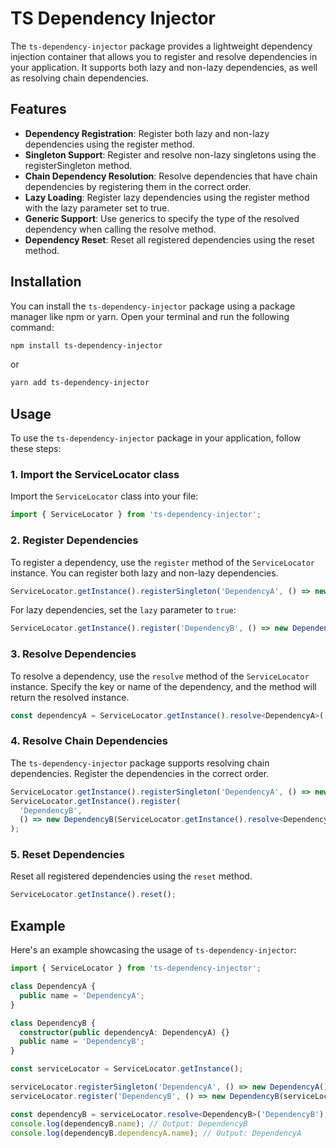 # TS Dependency Injector

The `ts-dependency-injector` package provides a lightweight dependency injection container that allows you to register and resolve dependencies in your application. It supports both lazy and non-lazy dependencies, as well as resolving chain dependencies.

## Features

- **Dependency Registration**: Register both lazy and non-lazy dependencies using the register method.
- **Singleton Support**: Register and resolve non-lazy singletons using the registerSingleton method.
- **Chain Dependency Resolution**: Resolve dependencies that have chain dependencies by registering them in the correct order.
- **Lazy Loading**: Register lazy dependencies using the register method with the lazy parameter set to true.
- **Generic Support**: Use generics to specify the type of the resolved dependency when calling the resolve method.
- **Dependency Reset**: Reset all registered dependencies using the reset method.

## Installation

You can install the `ts-dependency-injector` package using a package manager like npm or yarn. Open your terminal and run the following command:

```bash
npm install ts-dependency-injector
```

or

```bash
yarn add ts-dependency-injector
```

## Usage

To use the `ts-dependency-injector` package in your application, follow these steps:

### 1. Import the ServiceLocator class

Import the `ServiceLocator` class into your file:

```ts
import { ServiceLocator } from 'ts-dependency-injector';
```

### 2. Register Dependencies

To register a dependency, use the `register` method of the `ServiceLocator` instance. You can register both lazy and non-lazy dependencies.

```ts
ServiceLocator.getInstance().registerSingleton('DependencyA', () => new DependencyA());
```

For lazy dependencies, set the `lazy` parameter to `true`:

```ts
ServiceLocator.getInstance().register('DependencyB', () => new DependencyB(), true);
```

### 3. Resolve Dependencies

To resolve a dependency, use the `resolve` method of the `ServiceLocator` instance. Specify the key or name of the dependency, and the method will return the resolved instance.

```ts
const dependencyA = ServiceLocator.getInstance().resolve<DependencyA>('DependencyA');
```

### 4. Resolve Chain Dependencies

The `ts-dependency-injector` package supports resolving chain dependencies. Register the dependencies in the correct order.

```ts
ServiceLocator.getInstance().registerSingleton('DependencyA', () => new DependencyA());
ServiceLocator.getInstance().register(
  'DependencyB',
  () => new DependencyB(ServiceLocator.getInstance().resolve<DependencyA>('DependencyA')),
);
```

### 5. Reset Dependencies

Reset all registered dependencies using the `reset` method.

```ts
ServiceLocator.getInstance().reset();
```

## Example

Here's an example showcasing the usage of `ts-dependency-injector`:

```ts
import { ServiceLocator } from 'ts-dependency-injector';

class DependencyA {
  public name = 'DependencyA';
}

class DependencyB {
  constructor(public dependencyA: DependencyA) {}
  public name = 'DependencyB';
}

const serviceLocator = ServiceLocator.getInstance();

serviceLocator.registerSingleton('DependencyA', () => new DependencyA());
serviceLocator.register('DependencyB', () => new DependencyB(serviceLocator.resolve<DependencyA>('DependencyA')));

const dependencyB = serviceLocator.resolve<DependencyB>('DependencyB');
console.log(dependencyB.name); // Output: DependencyB
console.log(dependencyB.dependencyA.name); // Output: DependencyA
```
